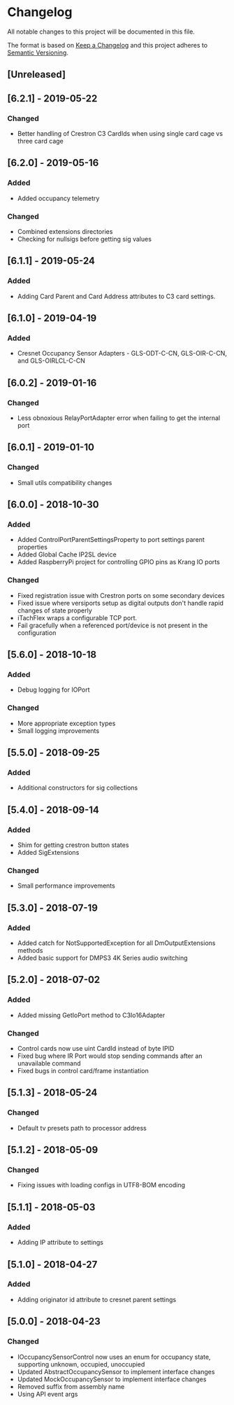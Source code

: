 # Changelog
All notable changes to this project will be documented in this file.

The format is based on [Keep a Changelog](http://keepachangelog.com/en/1.0.0/)
and this project adheres to [Semantic Versioning](http://semver.org/spec/v2.0.0.html).

## [Unreleased]

## [6.2.1] - 2019-05-22
### Changed
 - Better handling of Crestron C3 CardIds when using single card cage vs three card cage

## [6.2.0] - 2019-05-16
### Added
 - Added occupancy telemetry

### Changed
 - Combined extensions directories
 - Checking for nullsigs before getting sig values

## [6.1.1] - 2019-05-24
### Added
 - Adding Card Parent and Card Address attributes to C3 card settings.

## [6.1.0] - 2019-04-19
### Added
 - Cresnet Occupancy Sensor Adapters - GLS-ODT-C-CN, GLS-OIR-C-CN, and GLS-OIRLCL-C-CN

## [6.0.2] - 2019-01-16
### Changed
 - Less obnoxious RelayPortAdapter error when failing to get the internal port

## [6.0.1] - 2019-01-10
### Changed
 - Small utils compatibility changes

## [6.0.0] - 2018-10-30
### Added
 - Added ControlPortParentSettingsProperty to port settings parent properties
 - Added Global Cache IP2SL device
 - Added RaspberryPi project for controlling GPIO pins as Krang IO ports

### Changed
 - Fixed registration issue with Crestron ports on some secondary devices
 - Fixed issue where versiports setup as digital outputs don't handle rapid changes of state properly
 - iTachFlex wraps a configurable TCP port.
 - Fail gracefully when a referenced port/device is not present in the configuration

## [5.6.0] - 2018-10-18
### Added
 - Debug logging for IOPort
 
### Changed
 - More appropriate exception types
 - Small logging improvements

## [5.5.0] - 2018-09-25
### Added
 - Additional constructors for sig collections

## [5.4.0] - 2018-09-14
### Added
 - Shim for getting crestron button states
 - Added SigExtensions

### Changed
 - Small performance improvements

## [5.3.0] - 2018-07-19
### Added
 - Added catch for NotSupportedException for all DmOutputExtensions methods
 - Added basic support for DMPS3 4K Series audio switching

## [5.2.0] - 2018-07-02
### Added
 - Added missing GetIoPort method to C3Io16Adapter

### Changed
 - Control cards now use uint CardId instead of byte IPID
 - Fixed bug where IR Port would stop sending commands after an unavailable command
 - Fixed bugs in control card/frame instantiation

## [5.1.3] - 2018-05-24
### Changed
 - Default tv presets path to processor address

## [5.1.2] - 2018-05-09
### Changed
 - Fixing issues with loading configs in UTF8-BOM encoding

## [5.1.1] - 2018-05-03
### Added
 - Adding IP attribute to settings

## [5.1.0] - 2018-04-27
### Added
 - Adding originator id attribute to cresnet parent settings

## [5.0.0] - 2018-04-23
### Changed
 - IOccupancySensorControl now uses an enum for occupancy state, supporting unknown, occupied, unoccupied
 - Updated AbstractOccupancySensor to implement interface changes
 - Updated MockOccupancySensor to implement interface changes
 - Removed suffix from assembly name
 - Using API event args
